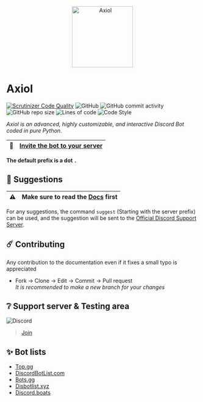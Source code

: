 <div align="center">
  <a href="https://discord.com/api/oauth2/authorize?client_id=843484459113775114&permissions=8&scope=bot">
    <img
      alt="Axiol"
      src="https://cdn.discordapp.com/attachments/843519647055609856/845662999686414336/Logo1.png"
      width="160"
    />
  </a>
</div>

# Axiol
[![Scrutinizer Code Quality](https://scrutinizer-ci.com/g/GitBolt/Axiol/badges/quality-score.png?b=pkg-rewrite)](https://scrutinizer-ci.com/g/GitBolt/Axiol/?branch=pkg-rewrite)
![GitHub](https://img.shields.io/github/license/GitBolt/Axiol)
![GitHub commit activity](https://img.shields.io/github/commit-activity/m/GitBolt/Axiol)
![GitHub repo size](https://img.shields.io/github/repo-size/GitBolt/Axiol)
![Lines of code](https://img.shields.io/tokei/lines/Github/GitBolt/Axiol)
![Code Style](https://img.shields.io/badge/code%20style-pep8-green)

*Axiol is an advanced, highly customizable, and interactive Discord Bot coded in pure Python.*

| 📌 | [Invite the bot to your server](https://discord.com/oauth2/authorize?client_id=843484459113775114&permissions=3691506774&scope=bot) |
| ------------- | :----------------------------------------------------------------------------------------------------------------------------- |


**The default prefix is a dot `.`**


## 📝 Suggestions

| ⚠️ | Make sure to read the [Docs](/DOCS.md) first |
| ------------- | :------------------------------------------- |

For any suggestions, the command `suggest` (Starting with the server prefix) can be used, and the suggestion will be sent to the
[Official Discord Support Server](https://discord.gg/6xVasmDVaE).


## ☄️ Contributing
Any contribution to the documentation even if it fixes a small typo is appreciated

- Fork → Clone → Edit → Commit → Pull request </br>
*It is recommended to make a new branch for your changes*

## ❔ Support server & Testing area
![Discord](https://img.shields.io/discord/843516084266729512)
> [Join](https://discord.gg/6xVasmDVaE)

## ✨ Bot lists
- [Top.gg](https://top.gg/bot/843484459113775114/vote)
- [DiscordBotList.com](https://discordbotlist.com/bots/axiol/upvote)
- [Bots.gg](https://discord.bots.gg/bots/843484459113775114)
- [Disbotlist.xyz](https://disbotlist.xyz/bot/843484459113775114)
- [Discord.boats](https://discord.boats/bot/843484459113775114)
